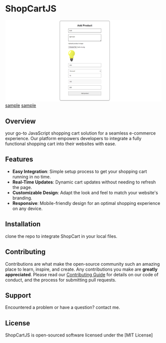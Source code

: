 # ShopCartJS

![ShopCartJS Logo](preview2.png)
[sample](preview1.png)
[sample](preview3.png)

## Overview
 your go-to JavaScript shopping cart solution for a seamless e-commerce experience. Our platform empowers developers to integrate a fully functional shopping cart into their websites with ease.

## Features
- **Easy Integration**: Simple setup process to get your shopping cart running in no time.
- **Real-Time Updates**: Dynamic cart updates without needing to refresh the page.
- **Customizable Design**: Adapt the look and feel to match your website's branding.
- **Responsive**: Mobile-friendly design for an optimal shopping experience on any device.

## Installation
clone the repo to integrate ShopCart in your local files.

## Contributing
Contributions are what make the open-source community such an amazing place to learn, inspire, and create. Any contributions you make are **greatly appreciated**. Please read our [Contributing Guide](link_to_contributing_guide) for details on our code of conduct, and the process for submitting pull requests.

## Support
Encountered a problem or have a question? contact me.

## License
ShopCartJS is open-sourced software licensed under the [MIT License]

